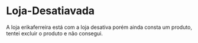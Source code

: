 Loja-Desatiavada
================

A loja erikaferreira está com a loja desativa porém ainda consta um produto, tentei excluir o produto e não consegui.
